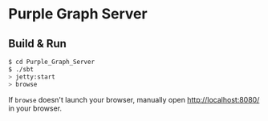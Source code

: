# Purple Graph Server #

## Build & Run ##

```sh
$ cd Purple_Graph_Server
$ ./sbt
> jetty:start
> browse
```

If `browse` doesn't launch your browser, manually open [http://localhost:8080/](http://localhost:8080/) in your browser.
